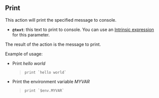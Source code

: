 ## Print

This action will print the specified message to console.

- **`@text`**: this text to print to console. You can use an [Intrinsic expression](#intrinsic_expression.md) for this parameter.

The result of the action is the message to print.

Example of usage:

- Print *hello world*

    > ``print `hello world` ``

- Print the environment variable *MYVAR*

    > ``print `$env.MYVAR` ``